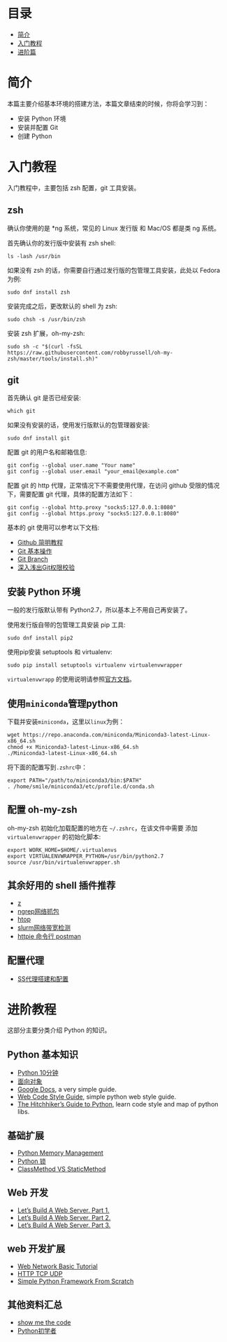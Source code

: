 # 目录

* [简介](#简介)
* [入门教程](#入门教程)
* [进阶篇](#进阶教程)


# 简介

本篇主要介绍基本环境的搭建方法，本篇文章结束的时候，你将会学习到：

- 安装 Python 环境
- 安装并配置 Git
- 创建 Python

# 入门教程

入门教程中，主要包括 zsh 配置，git 工具安装。

## zsh

确认你使用的是 *ng 系统，常见的 Linux 发行版 和 Mac/OS 都是类 ng 系统。

首先确认你的发行版中安装有 zsh shell:
```shell
ls -lash /usr/bin
```

如果没有 zsh 的话，你需要自行通过发行版的包管理工具安装，此处以 Fedora 为例:
```shell
sudo dnf install zsh
```

安装完成之后，更改默认的 shell 为 zsh:
```shell
sudo chsh -s /usr/bin/zsh
```

安装 zsh 扩展，oh-my-zsh:
```shell
sudo sh -c "$(curl -fsSL https://raw.githubusercontent.com/robbyrussell/oh-my-zsh/master/tools/install.sh)"
```

## git

首先确认 git 是否已经安装:
```shell
which git
```

如果没有安装的话，使用发行版默认的包管理器安装:
```shell
sudo dnf install git
```

配置 git 的用户名和邮箱信息:
```shell
git config --global user.name "Your name"
git config --global user.email "your_email@example.com"
```

配置 git 的 http 代理，正常情况下不需要使用代理，在访问 github 受限的情况下，需要配置
git 代理，具体的配置方法如下：
```shell
git config --global http.proxy "socks5:127.0.0.1:8080"
git config --global https.proxy "socks5:127.0.0.1:8080"
```

基本的 git 使用可以参考以下文档:

* [Github 简明教程](http://bob.36deep.com/github-tutorial)
* [Git 基本操作](http://lingxiankong.github.io/2014-07-18-git-notes.html)
* [Git Branch](http://nvie.com/posts/a-successful-git-branching-model/)
* [深入浅出Git权限校验](http://mp.weixin.qq.com/s?__biz=MzAxMTczMjgzMQ==&mid=2650587852&idx=1&sn=0c2144c7bc30a6176e309290eb50fc75&scene=1&srcid=06170Qz47CZilcjbK4kCR31J&from=groupmessage&isappinstalled=0)


## 安装 Python 环境

一般的发行版默认带有 Python2.7，所以基本上不用自己再安装了。

使用发行版自带的包管理工具安装 pip 工具:
```shell
sudo dnf install pip2
```

使用pip安装 setuptools 和 virtualenv:
```shell
sudo pip install setuptools virtualenv virtualenvwrapper
```

`virtualenvwrapp` 的使用说明请参照[官方文档](http://virtualenvwrapper.readthedocs.io/en/latest/)。

## 使用`miniconda`管理python

下载并安装`miniconda`，这里以`linux`为例：
```shell
wget https://repo.anaconda.com/miniconda/Miniconda3-latest-Linux-x86_64.sh
chmod +x Miniconda3-latest-Linux-x86_64.sh
./Miniconda3-latest-Linux-x86_64.sh
```

将下面的配置写到`.zshrc`中：
```shell
export PATH="/path/to/miniconda3/bin:$PATH"
. /home/smile/miniconda3/etc/profile.d/conda.sh
```

## 配置 oh-my-zsh

oh-my-zsh 初始化加载配置的地方在 `~/.zshrc`，在该文件中需要
添加 `virtualenvwrapper` 的初始化脚本:
```shell
export WORK_HOME=$HOME/.virtualenvs
export VIRTUALENVWRAPPER_PYTHON=/usr/bin/python2.7
source /usr/bin/virtualenvwrapper.sh
```

## 其余好用的 shell 插件推荐

+ [z](https://github.com/rupa/z)
+ [ngrep网络抓包](https://github.com/jpr5/ngrep)
+ [htop](https://github.com/hishamhm/htop)
+ [slurm网络带宽检测](https://github.com/mattthias/slurm)
+ [httpie 命令行 postman](https://github.com/jakubroztocil/httpie)

## 配置代理

- [SS代理搭建和配置](./static/articles/shadowsocks.md)

# 进阶教程

这部分主要分类介绍 Python 的知识。

## Python 基本知识

+ [Python 10分钟](./tutorial-1.md)
+ [面向对象](./tutorial-2.md)
+ [Google Docs](https://developers.google.com/edu/python/), a very simple guide.
+ [Web Code Style Guide](./static/articles/web-code-style-guide.md), simple python web style guide.
+ [The Hitchhiker’s Guide to Python](http://docs.python-guide.org/en/latest/), learn code style and map of python libs.

## 基础扩展

+ [Python Memory Management](http://nodefe.com/implement-of-pymalloc-from-source/)
+ [Python 锁](./static/articles/python-lock.md)
+ [ClassMethod VS StaticMethod](http://stackoverflow.com/questions/136097/what-is-the-difference-between-staticmethod-and-classmethod-in-python)

## Web 开发

+ [Let’s Build A Web Server. Part 1.](https://ruslanspivak.com/lsbaws-part1/)
+ [Let’s Build A Web Server. Part 2.](https://ruslanspivak.com/lsbaws-part2/)
+ [Let’s Build A Web Server. Part 3.](https://ruslanspivak.com/lsbaws-part3/)

## web 开发扩展

+ [Web Network Basic Tutorial](./static/articles/web-network-basic-tutorial.md)
+ [HTTP TCP UDP](http://mp.weixin.qq.com/s?__biz=MzAxODI5ODMwOA==&mid=2666539211&idx=1&sn=629d1115b3992572d94b5d3e2295eb0f&scene=0)
+ [Simple Python Framework From Scratch](http://mattscodecave.com/posts/simple-python-framework-from-scratch.html)

## 其他资料汇总
+ [show me the code](https://github.com/Yixiaohan/show-me-the-code)
+ [Python初学者](https://github.com/Yixiaohan/codeparkshare)
